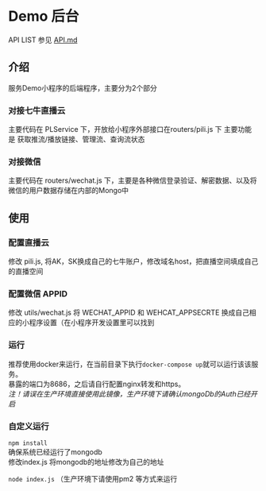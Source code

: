 # Demo 后台

API LIST 参见 [API.md](./API.md)

## 介绍
服务Demo小程序的后端程序，主要分为2个部分

### 对接七牛直播云
主要代码在 PLService 下，开放给小程序外部接口在routers/pili.js 下
主要功能是 获取推流/播放链接、管理流、查询流状态

### 对接微信
主要代码在 routers/wechat.js
下，主要是各种微信登录验证、解密数据、以及将微信的用户数据存储在内部的Mongo中

## 使用

### 配置直播云
修改 pili.js,
将AK，SK换成自己的七牛账户，修改域名host，把直播空间填成自己的直播空间

### 配置微信 APPID
修改 utils/wechat.js
将 WECHAT_APPID 和 WEHCAT_APPSECRTE 换成自己相应的小程序设置（在小程序开发设置里可以找到

### 运行
推荐使用docker来运行，在当前目录下执行`docker-compose up`就可以运行该该服务。   
暴露的端口为8686，之后请自行配置nginx转发和https。   
*注！请误在生产环境直接使用此镜像，生产环境下请确认mongoDb的Auth已经开启*

### 自定义运行
`npm install`   
确保系统已经运行了mongodb   
修改index.js 将mongodb的地址修改为自己的地址   

`node index.js` （生产环境下请使用pm2 等方式来运行

